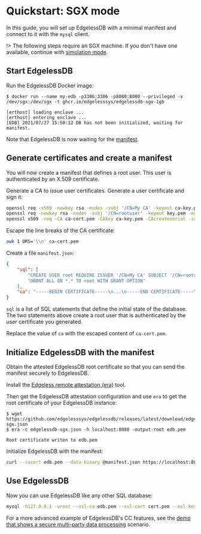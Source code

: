 # Quickstart: SGX mode
In this guide, you will set up EdgelessDB with a minimal manifest and connect to it with the `mysql` client.

!> The following steps require an SGX machine. If you don't have one available, continue with [simulation mode](quickstart-simulation.md).

## Start EdgelessDB
Run the EdgelessDB Docker image:
```console
$ docker run --name my-edb -p3306:3306 -p8080:8080 --privileged -v /dev/sgx:/dev/sgx -t ghcr.io/edgelesssys/edgelessdb-sgx-1gb

[erthost] loading enclave ...
[erthost] entering enclave ...
[EDB] 2021/07/27 15:50:12 DB has not been initialized, waiting for manifest.
```

Note that EdgelessDB is now waiting for the [manifest](concepts.md#manifest).

## Generate certificates and create a manifest
You will now create a manifest that defines a root user. This user is authenticated by an X.509 certificate.

Generate a CA to issue user certificates. Generate a user certificate and sign it:
```sh
openssl req -x509 -newkey rsa -nodes -subj '/CN=My CA' -keyout ca-key.pem -out ca-cert.pem
openssl req -newkey rsa -nodes -subj '/CN=rootuser' -keyout key.pem -out csr.pem
openssl x509 -req -CA ca-cert.pem -CAkey ca-key.pem -CAcreateserial -in csr.pem -out cert.pem
```

Escape the line breaks of the CA certificate:
```sh
awk 1 ORS='\\n' ca-cert.pem
```

Create a file `manifest.json`:
```json
{
    "sql": [
        "CREATE USER root REQUIRE ISSUER '/CN=My CA' SUBJECT '/CN=rootuser'",
        "GRANT ALL ON *.* TO root WITH GRANT OPTION"
    ],
    "ca": "-----BEGIN CERTIFICATE-----\n...\n-----END CERTIFICATE-----\n"
}
```

`sql` is a list of SQL statements that define the initial state of the database. The two statements above create a root user that is authenticated by the user certificate you generated.

Replace the value of `ca` with the escaped content of `ca-cert.pem`.

## Initialize EdgelessDB with the manifest
Obtain the attested EdgelessDB root certificate so that you can send the manifest securely to EdgelessDB.

Install the [Edgeless remote attestation (era)](https://github.com/edgelesssys/era) tool.

Then get the EdgelessDB attestation configuration and use `era` to get the root certificate of your EdgelessDB instance:
```console
$ wget https://github.com/edgelesssys/edgelessdb/releases/latest/download/edgelessdb-sgx.json
$ era -c edgelessdb-sgx.json -h localhost:8080 -output-root edb.pem

Root certificate writen to edb.pem
```

Initialize EdgelessDB with the manifest:
```sh
curl --cacert edb.pem --data-binary @manifest.json https://localhost:8080/manifest
```

## Use EdgelessDB
Now you can use EdgelessDB like any other SQL database:
```sh
mysql -h127.0.0.1 -uroot --ssl-ca edb.pem --ssl-cert cert.pem --ssl-key key.pem
```

For a more advanced example of EdgelessDB's CC features, see the [demo that shows a secure multi-party data processing](https://github.com/edgelesssys/edgelessdb/tree/main/demo) scenario.
